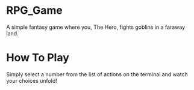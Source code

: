 # RPG_Game
A simple fantasy game where you, The Hero, fights goblins in a faraway land.

# How To Play
Simply select a number from the list of actions on the terminal and watch your choices unfold!
